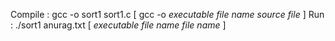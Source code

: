 Compile : gcc -o sort1 sort1.c    [ gcc -o *executable file name* *source file* ]
Run : ./sort1 anurag.txt          [ *executable file name* *file name* ]


